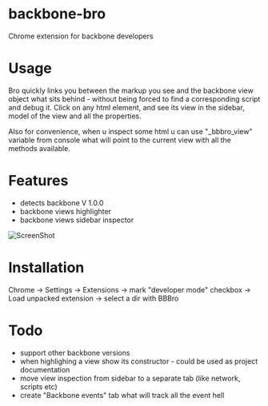 backbone-bro
============

Chrome extension for backbone developers

Usage
=====
Bro quickly links you between the markup you see and the backbone view object what sits behind - without being forced to find a corresponding script and debug it. Click on any html element, and see its view in the sidebar, model of the view and all the properties.

Also for convenience, when u inspect some html u can use "_bbbro_view" variable from console what will point to the current view with all the methods available.


Features
========
- detects backbone V 1.0.0
- backbone views highlighter
- backbone views sidebar inspector

![ScreenShot](https://raw.github.com/bubenshchykov/backbone-bro/master/screenshot.png)

Installation
===========
Chrome -> Settings -> Extensions -> mark "developer mode" checkbox -> Load unpacked extension -> select a dir with BBBro

Todo
=======
- support other backbone versions
- when highlighing a view show its constructor - could be used as project documentation
- move view inspection from sidebar to a separate tab (like network, scripts etc)
- create "Backbone events" tab what will track all the event hell

